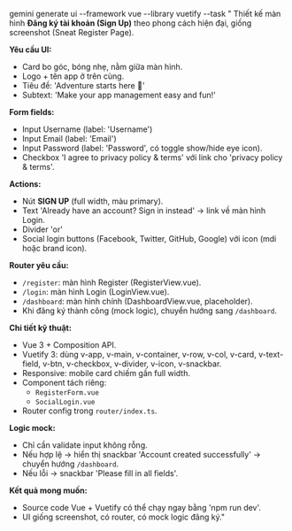 gemini generate ui --framework vue --library vuetify --task "
Thiết kế màn hình **Đăng ký tài khoản (Sign Up)** theo phong cách hiện đại, giống screenshot (Sneat Register Page).

**Yêu cầu UI:**
- Card bo góc, bóng nhẹ, nằm giữa màn hình.
- Logo + tên app ở trên cùng.
- Tiêu đề: 'Adventure starts here 🚀'
- Subtext: 'Make your app management easy and fun!'

**Form fields:**
- Input Username (label: 'Username')
- Input Email (label: 'Email')
- Input Password (label: 'Password', có toggle show/hide eye icon).
- Checkbox 'I agree to privacy policy & terms' với link cho 'privacy policy & terms'.

**Actions:**
- Nút **SIGN UP** (full width, màu primary).
- Text 'Already have an account? Sign in instead' → link về màn hình Login.
- Divider 'or'
- Social login buttons (Facebook, Twitter, GitHub, Google) với icon (mdi hoặc brand icon).

**Router yêu cầu:**
- `/register`: màn hình Register (RegisterView.vue).
- `/login`: màn hình Login (LoginView.vue).
- `/dashboard`: màn hình chính (DashboardView.vue, placeholder).
- Khi đăng ký thành công (mock logic), chuyển hướng sang `/dashboard`.

**Chi tiết kỹ thuật:**
- Vue 3 + Composition API.
- Vuetify 3: dùng v-app, v-main, v-container, v-row, v-col, v-card, v-text-field, v-btn, v-checkbox, v-divider, v-icon, v-snackbar.
- Responsive: mobile card chiếm gần full width.
- Component tách riêng:
  - `RegisterForm.vue`
  - `SocialLogin.vue`
- Router config trong `router/index.ts`.

**Logic mock:**
- Chỉ cần validate input không rỗng.
- Nếu hợp lệ → hiển thị snackbar 'Account created successfully' → chuyển hướng `/dashboard`.
- Nếu lỗi → snackbar 'Please fill in all fields'.

**Kết quả mong muốn:**
- Source code Vue + Vuetify có thể chạy ngay bằng 'npm run dev'.
- UI giống screenshot, có router, có mock logic đăng ký."
